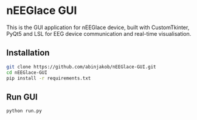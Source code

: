 # nEEGlace GUI

This is the GUI application for nEEGlace device, built with CustomTkinter, PyQt5 and LSL for EEG device communication and real-time visualisation.

## Installation

```bash
git clone https://github.com/abinjakob/nEEGlace-GUI.git
cd nEEGlace-GUI
pip install -r requirements.txt
```

## Run GUI

```bash
python run.py
```
